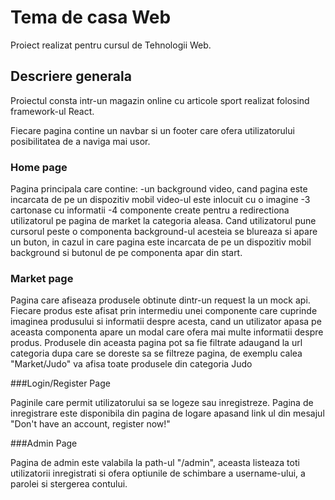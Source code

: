 # Tema de casa Web

Proiect realizat pentru cursul de Tehnologii Web.

## Descriere generala

Proiectul consta intr-un magazin online cu articole sport realizat folosind framework-ul React.

Fiecare pagina contine un navbar si un footer care ofera utilizatorului posibilitatea de a naviga mai usor.

### Home page

Pagina principala care contine:
-un background video, cand pagina este incarcata de pe un dispozitiv mobil video-ul este inlocuit cu o imagine
-3 cartonase cu informatii
-4 componente create pentru a redirectiona utilizatorul pe pagina de market la categoria aleasa. Cand utilizatorul pune cursorul peste o componenta background-ul acesteia se blureaza si apare un buton, in cazul in care pagina este incarcata de pe un dispozitiv mobil background si butonul de pe componenta apar din start.

### Market page

Pagina care afiseaza produsele obtinute dintr-un request la un mock api. Fiecare produs este afisat prin intermediu unei componente care cuprinde imaginea produsului si informatii despre acesta, cand un utilizator apasa pe aceasta componenta apare un modal care ofera mai multe informatii despre produs. Produsele din aceasta pagina pot sa fie filtrate adaugand la url categoria dupa care se doreste sa se filtreze pagina, de exemplu calea "Market/Judo" va afisa toate produsele din categoria Judo

###Login/Register Page

Paginile care permit utilizatorului sa se logeze sau inregistreze. Pagina de inregistrare este disponibila din pagina de logare apasand link ul din mesajul "Don't have an account, register now!"

###Admin Page

Pagina de admin este valabila la path-ul "/admin", aceasta listeaza toti utilizatorii inregistrati si ofera optiunile de schimbare a username-ului, a parolei si stergerea contului.
